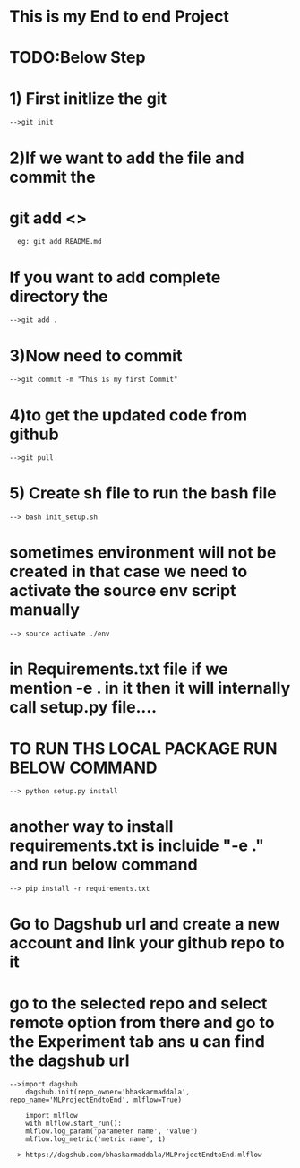 # This is my End to end Project

# TODO:Below Step 
# 1) First initlize the git 
    -->git init
# 2)If we want to add the file and commit the 
#   git add <<FileName>>
      eg: git add README.md
#    If you want to add complete directory the 
    -->git add .

# 3)Now need to commit
    -->git commit -m "This is my first Commit"

# 4)to get the updated code from github 
    -->git pull

# 5) Create sh file to run the bash file 
    --> bash init_setup.sh
# sometimes environment will not be created in that case we need to activate the source env script manually
    --> source activate ./env

# in Requirements.txt file if we mention -e . in it then it will internally call setup.py file....

# TO RUN THS LOCAL PACKAGE RUN BELOW COMMAND
    --> python setup.py install 

# another way to install requirements.txt is incluide "-e ." and run below command
    --> pip install -r requirements.txt

# Go to Dagshub url and create a new account and link your github repo to it 
# go to the selected repo and select remote option from there and go to the Experiment tab ans u can find the dagshub url 
    -->import dagshub
        dagshub.init(repo_owner='bhaskarmaddala', repo_name='MLProjectEndtoEnd', mlflow=True)

        import mlflow
        with mlflow.start_run():
        mlflow.log_param('parameter name', 'value')
        mlflow.log_metric('metric name', 1)

    --> https://dagshub.com/bhaskarmaddala/MLProjectEndtoEnd.mlflow